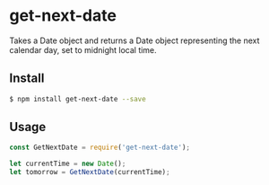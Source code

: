 # get-next-date

Takes a Date object and returns a Date object representing the next calendar day, set to midnight local time.

## Install

```sh
$ npm install get-next-date --save
```

## Usage

```js
const GetNextDate = require('get-next-date');

let currentTime = new Date();
let tomorrow = GetNextDate(currentTime);
```

